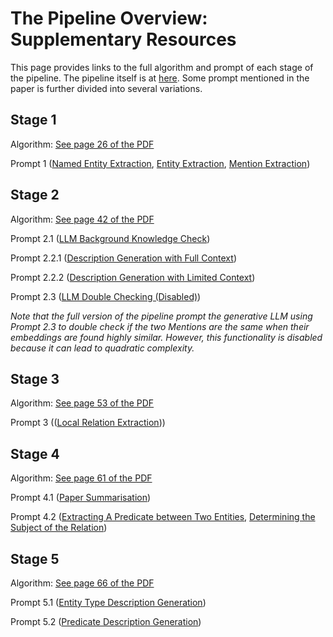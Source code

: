 # The Pipeline Overview: Supplementary Resources

This page provides links to the full algorithm and prompt of each stage of the pipeline. The pipeline itself is at [here](../../LLM-KGC-v0/). Some prompt mentioned in the paper is further divided into several variations.

## Stage 1

Algorithm: [See page 26 of the PDF](./Implementation%20Details.pdf#page=26)

Prompt 1 ([Named Entity Extraction](../../LLM-KGC-v0/src/modules/m02_mention_extraction_typing/prompt_1_template.md), [Entity Extraction](../../LLM-KGC-v0/src/modules/m02_mention_extraction_typing/prompt_2_template.md), [Mention Extraction](../../LLM-KGC-v0/src/modules/m02_mention_extraction_typing/prompt_3_template.md))

## Stage 2

Algorithm: [See page 42 of the PDF](./Implementation%20Details.pdf#page=42)

Prompt 2.1 ([LLM Background Knowledge Check](../../LLM-KGC-v0/src/modules/m03_entity_resolution_disambiguation/prompt_2.md))

Prompt 2.2.1 ([Description Generation with Full Context](../../LLM-KGC-v0/src/modules/m03_entity_resolution_disambiguation/prompt_3_specific.md))

Prompt 2.2.2 ([Description Generation with Limited Context](../../LLM-KGC-v0/src/modules/m03_entity_resolution_disambiguation/prompt_3_general.md))

Prompt 2.3 ([LLM Double Checking (Disabled)](../../LLM-KGC-v0/src/modules/m03_entity_resolution_disambiguation/prompt_5_section.md))

*Note that the full version of the pipeline prompt the generative LLM using Prompt 2.3 to double check if the two Mentions are the same when their embeddings are found highly similar. However, this functionality is disabled because it can lead to quadratic complexity.*

## Stage 3

Algorithm: [See page 53 of the PDF](./Implementation%20Details.pdf#page=53)

Prompt 3 (([Local Relation Extraction](../../LLM-KGC-v0/src/modules/m04_local_relation_extraction/prompt_1_template.md)))

## Stage 4

Algorithm: [See page 61 of the PDF](./Implementation%20Details.pdf#page=61)

Prompt 4.1 ([Paper Summarisation](../../LLM-KGC-v0/src/modules/m05_global_relation_extraction/prompt_1_template.md))

Prompt 4.2 ([Extracting A Predicate between Two Entities](../../LLM-KGC-v0/src/modules/m05_global_relation_extraction/prompt_3_template.md), [Determining the Subject of the Relation](../../LLM-KGC-v0/src/modules/m05_global_relation_extraction/prompt_4_template.md))

## Stage 5

Algorithm: [See page 66 of the PDF](./Implementation%20Details.pdf#page=66)

Prompt 5.1 ([Entity Type Description Generation](../../LLM-KGC-v0/src/modules/m06_schema_generation/prompt_1.md))

Prompt 5.2 ([Predicate Description Generation](../../LLM-KGC-v0/src/modules/m06_schema_generation/prompt_3.md))

